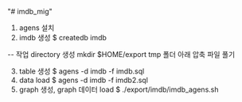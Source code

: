 "# imdb_mig" 
1. agens 설치
2. imdb 생성
$ createdb imdb

-- 작업 directory 생성
mkdir $HOME/export
tmp 폴더 아래 압축 파일 풀기

3. table 생성
$ agens -d imdb -f imdb.sql
4. data load
$ agens -d imdb -f imdb2.sql
5. graph 생성, graph 데이터 load
$ ./export/imdb/imdb_agens.sh
